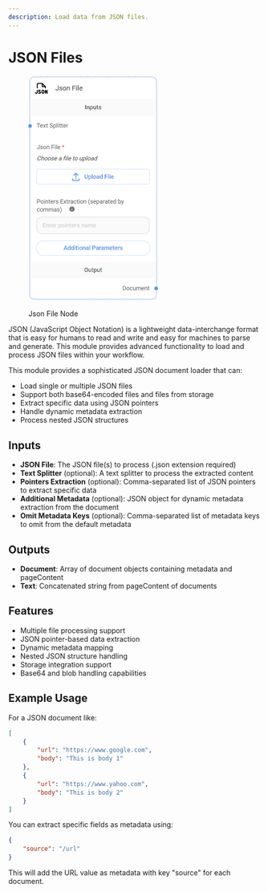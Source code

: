 ```yaml
---
description: Load data from JSON files.
---
```


# JSON Files

<figure><img src="../../../.gitbook/assets/image (12) (1) (1) (1).png" alt="" width="259"><figcaption><p>Json File Node</p></figcaption></figure>

JSON (JavaScript Object Notation) is a lightweight data-interchange format that is easy for humans to read and write and easy for machines to parse and generate. This module provides advanced functionality to load and process JSON files within your workflow.

This module provides a sophisticated JSON document loader that can:
- Load single or multiple JSON files
- Support both base64-encoded files and files from storage
- Extract specific data using JSON pointers
- Handle dynamic metadata extraction
- Process nested JSON structures

## Inputs

- **JSON File**: The JSON file(s) to process (.json extension required)
- **Text Splitter** (optional): A text splitter to process the extracted content
- **Pointers Extraction** (optional): Comma-separated list of JSON pointers to extract specific data
- **Additional Metadata** (optional): JSON object for dynamic metadata extraction from the document
- **Omit Metadata Keys** (optional): Comma-separated list of metadata keys to omit from the default metadata

## Outputs

- **Document**: Array of document objects containing metadata and pageContent
- **Text**: Concatenated string from pageContent of documents

## Features
- Multiple file processing support
- JSON pointer-based data extraction
- Dynamic metadata mapping
- Nested JSON structure handling
- Storage integration support
- Base64 and blob handling capabilities

## Example Usage

For a JSON document like:
```json
[
    {
        "url": "https://www.google.com",
        "body": "This is body 1"
    },
    {
        "url": "https://www.yahoo.com",
        "body": "This is body 2"
    }
]
```

You can extract specific fields as metadata using:
```json
{
    "source": "/url"
}
```

This will add the URL value as metadata with key "source" for each document.

